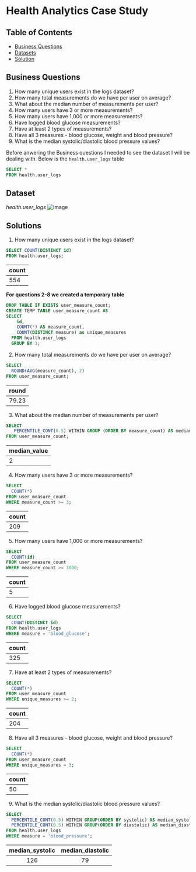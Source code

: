 # Health Analytics Case Study

## Table of Contents 

- [Business Questions](https://github.com/mukaruernest/Health-Analytics-Case-Study-/tree/master#business-questions) 
- [Datasets](https://github.com/mukaruernest/Health-Analytics-Case-Study-/tree/master#dataset)
- [Solution](https://github.com/mukaruernest/Health-Analytics-Case-Study-/tree/master#solutions)

## Business Questions

1. How many unique users exist in the logs dataset?
2. How many total measurements do we have per user on average?
3. What about the median number of measurements per user?
4. How many users have 3 or more measurements?
5. How many users have 1,000 or more measurements?
6. Have logged blood glucose measurements?
7. Have at least 2 types of measurements?
8. Have all 3 measures - blood glucose, weight and blood pressure?
9. What is the median systolic/diastolic blood pressure values?

Before anwering the Business questions I needed to see the dataset I will be dealing with. Below is the `health.user_logs` table
```SQL
SELECT * 
FROM health.user_logs
```

## Dataset
_health.user_logs_
![image](https://user-images.githubusercontent.com/10958742/124757071-e26d3280-df35-11eb-9f21-b023a46556bd.png)

## Solutions

1. How many unique users exist in the logs dataset?
```SQL
SELECT COUNT(DISTINCT id)
FROM health.user_logs;
```
| count |
|-------|
| 554   |

**For questions 2-8 we created a temporary table**
```SQL
DROP TABLE IF EXISTS user_measure_count;
CREATE TEMP TABLE user_measure_count AS 
SELECT
    id,
    COUNT(*) AS measure_count,
    COUNT(DISTINCT measure) as unique_measures
  FROM health.user_logs
  GROUP BY 1;
```
2. How many total measurements do we have per user on average?
```SQL
SELECT
  ROUND(AVG(measure_count), 2)
FROM user_measure_count;
```
| round |
|-------|
| 79.23 |

3. What about the median number of measurements per user?
```SQL
SELECT 
   PERCENTILE_CONT(0.5) WITHIN GROUP (ORDER BY measure_count) AS median_value 
FROM user_measure_count;
```
| median_value |
|--------------|
|       2      |

4. How many users have 3 or more measurements?
```SQL
SELECT
  COUNT(*)
FROM user_measure_count
WHERE measure_count >= 3;
```
| count |
|-------|
|  209   |

5. How many users have 1,000 or more measurements?
```SQL
SELECT
  COUNT(id)
FROM user_measure_count
WHERE measure_count >= 1000;
```
| count |
|-------|
| 5     |

6. Have logged blood glucose measurements?
```SQL
SELECT
  COUNT(DISTINCT id)
FROM health.user_logs
WHERE measure = 'blood_glucose';
```
| count |
|-------|
|  325  |

7. Have at least 2 types of measurements?
```SQL
SELECT 
  COUNT(*)
FROM user_measure_count
WHERE unique_measures >= 2;
```
| count |
|-------|
| 204   |

8. Have all 3 measures - blood glucose, weight and blood pressure?
```SQL
SELECT
  COUNT(*)
FROM user_measure_count
WHERE unique_measures = 3;
```
| count |
|-------|
|   50  |

9. What is the median systolic/diastolic blood pressure values?
```SQL
SELECT
  PERCENTILE_CONT(0.5) WITHIN GROUP(ORDER BY systolic) AS median_systolic,
  PERCENTILE_CONT(0.5) WITHIN GROUP(ORDER BY diastolic) AS median_diastolic
FROM health.user_logs
WHERE measure = 'blood_pressure';
```
| median_systolic | median_diastolic |
|:---------------:|:----------------:|
|       126       |        79        |

